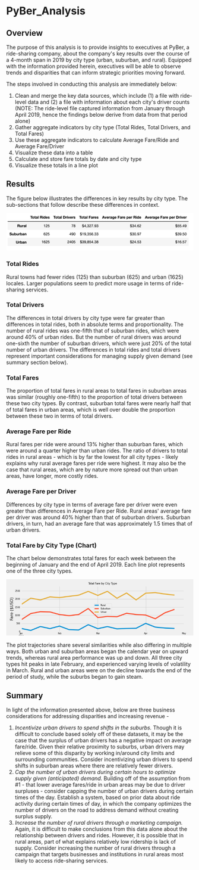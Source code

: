 # PyBer_Analysis

## Overview
The purpose of this analysis is to provide insights to executives at PyBer, a ride-sharing company, about the company's key results over the course of a 4-month span in 2019 by city type (urban, suburban, and rural). Equipped with the information provided herein, executives will be able to observe trends and disparities that can inform strategic priorities moving forward.

The steps involved in conducting this analysis are immediately below:

1. Clean and merge the key data sources, which include (1) a file with ride-level data and (2) a file with information about each city's driver counts (NOTE: The ride-level file captured information from January through April 2019, hence the findings below derive from data from that period alone)
2. Gather aggregate indicators by city type (Total Rides, Total Drivers, and Total Fares)
3. Use these aggregate indicators to calculate Average Fare/Ride and Average Fare/Driver
4. Visualize these data into a table
5. Calculate and store fare totals by date and city type
6. Visualize these totals in a line plot

## Results
The figure below illustrates the differences in key results by city type. The sub-sections that follow describe these differences in context.

![Ride data dataframe](https://github.com/temersonzetina/PyBer_Analysis/blob/main/PyBer_ride_data_by_city_type.png)

### Total Rides
Rural towns had fewer rides (125) than suburban (625) and urban (1625) locales. Larger populations seem to predict more usage in terms of ride-sharing services.

### Total Drivers
The differences in total drivers by city type were far greater than differences in total rides, both in absolute terms and proportionality. The number of rural rides was one-fifth that of suburban rides, which were around 40% of urban rides. But the number of rural drivers was around one-sixth the number of suburban drivers, which were just 20% of the total number of urban drivers. The differences in total rides and total drivers represent important considerations for managing supply given demand (see summary section below).

### Total Fares
The proportion of total fares in rural areas to total fares in suburban areas was similar (roughly one-fifth) to the proportion of total drivers between these two city types. By contrast, suburban total fares were nearly half that of total fares in urban areas, which is well over double the proportion between these two in terms of total drivers.

### Average Fare per Ride
Rural fares per ride were around 13% higher than suburban fares, which were around a quarter higher than urban rides. The ratio of drivers to total rides in rural areas - which is by far the lowest for all city types - likely explains why rural average fares per ride were highest. It may also be the case that rural areas, which are by nature more spread out than urban areas, have longer, more costly rides.

### Average Fare per Driver
Differences by city type in terms of average fare per driver were even greater than differences in Average Fare per Ride. Rural areas' average fare per driver was around 40% higher than that of suburban drivers. Suburban drivers, in turn, had an average fare that was approximately 1.5 times that of urban drivers.

### Total Fare by City Type (Chart)
The chart below demonstrates total fares for each week between the beginning of January and the end of April 2019. Each line plot represents one of the three city types.

![Fares_by_week](https://github.com/temersonzetina/PyBer_Analysis/blob/main/PyBer_fare_summary.png)

The plot trajectories share several similarities while also differing in multiple ways. Both urban and suburban areas began the calendar year on upward trends, whereas rural area performance was up and down. All three city types hit peaks in late February, and experienced varying levels of volatility in March. Rural and urban areas were on the decline towards the end of the period of study, while the suburbs began to gain steam.

## Summary
In light of the information presented above, below are three business considerations for addressing disparities and increasing revenue -

1. *Incentivize urban drivers to spend shifts in the suburbs.* Though it is difficult to conclude based solely off of these datasets, it may be the case that the surplus of urban drivers has a negative impact on average fare/ride. Given their relative proximity to suburbs, urban drivers may relieve some of this disparity by working in/around city limits and surrounding communities. Consider incentivizing urban drivers to spend shifts in suburban areas where there are relatively fewer drivers.
2. *Cap the number of urban drivers during certain hours to optimize supply given (anticipated) demand.* Building off of the assumption from #1 - that lower average fares/ride in urban areas may be due to driver surpluses - consider capping the number of urban drivers during certain times of the day. Establish a system, based on prior data about ride activity during certain times of day, in which the company optimizes the number of drivers on the road to address demand without creating surplus supply.
3. *Increase the number of rural drivers through a marketing campaign.* Again, it is difficult to make conclusions from this data alone about the relationship between drivers and rides. However, it is possible that in rural areas, part of what explains relatively low ridership is lack of supply. Consider increasing the number of rural drivers through a campaign that targets businesses and institutions in rural areas most likely to access ride-sharing services.

